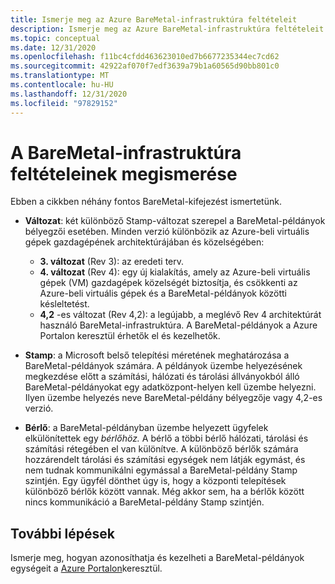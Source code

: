 ```yaml
---
title: Ismerje meg az Azure BareMetal-infrastruktúra feltételeit
description: Ismerje meg az Azure BareMetal-infrastruktúra feltételeit.
ms.topic: conceptual
ms.date: 12/31/2020
ms.openlocfilehash: f11bc4cfdd463623010ed7b6677235344ec7cd62
ms.sourcegitcommit: 42922af070f7edf3639a79b1a60565d90bb801c0
ms.translationtype: MT
ms.contentlocale: hu-HU
ms.lasthandoff: 12/31/2020
ms.locfileid: "97829152"
---
```

# <a name="know-the-terms-for-baremetal-infrastructure"></a>A BareMetal-infrastruktúra feltételeinek megismerése

Ebben a cikkben néhány fontos BareMetal-kifejezést ismertetünk.

- **Változat**: két különböző Stamp-változat szerepel a BareMetal-példányok bélyegzői esetében. Minden verzió különbözik az Azure-beli virtuális gépek gazdagépének architektúrájában és közelségében:
    - **3. változat** (Rev 3): az eredeti terv.
    - **4. változat** (Rev 4): egy új kialakítás, amely az Azure-beli virtuális gépek (VM) gazdagépek közelségét biztosítja, és csökkenti az Azure-beli virtuális gépek és a BareMetal-példányok közötti késleltetést. 
    - **4,2** -es változat (Rev 4,2): a legújabb, a meglévő Rev 4 architektúrát használó BareMetal-infrastruktúra. A BareMetal-példányok a Azure Portalon keresztül érhetők el és kezelhetők.  

- **Stamp**: a Microsoft belső telepítési méretének meghatározása a BareMetal-példányok számára. A példányok üzembe helyezésének megkezdése előtt a számítási, hálózati és tárolási állványokból álló BareMetal-példányokat egy adatközpont-helyen kell üzembe helyezni. Ilyen üzembe helyezés neve BareMetal-példány bélyegzője vagy 4,2-es verzió.

- **Bérlő**: a BareMetal-példányban üzembe helyezett ügyfelek elkülönítettek egy *bérlőhöz.* A bérlő a többi bérlő hálózati, tárolási és számítási rétegében el van különítve. A különböző bérlők számára hozzárendelt tárolási és számítási egységek nem látják egymást, és nem tudnak kommunikálni egymással a BareMetal-példány Stamp szintjén. Egy ügyfél dönthet úgy is, hogy a központi telepítések különböző bérlők között vannak. Még akkor sem, ha a bérlők között nincs kommunikáció a BareMetal-példány Stamp szintjén.

## <a name="next-steps"></a>További lépések
Ismerje meg, hogyan azonosíthatja és kezelheti a BareMetal-példányok egységeit a [Azure Portalon](workloads/sap/baremetal-infrastructure-portal.md)keresztül.


 